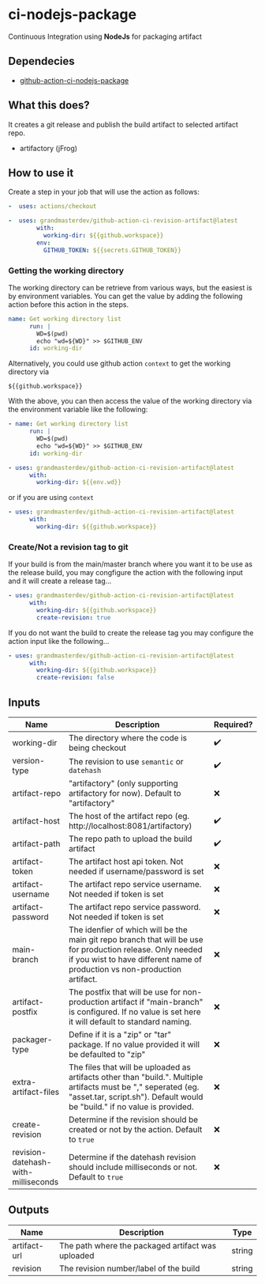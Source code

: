 # ci-nodejs-package

Continuous Integration using **NodeJs** for packaging artifact

## Dependecies

- [github-action-ci-nodejs-package](https://github.com/grandmasterdev/github-action-ci-nodejs-package)

## What this does?

It creates a git release and publish the build artifact to selected artifact repo.

- artifactory (jFrog)

## How to use it

Create a step in your job that will use the action as follows:

```yaml
-  uses: actions/checkout

-  uses: grandmasterdev/github-action-ci-revision-artifact@latest
        with:
          working-dir: ${{github.workspace}}
        env:
          GITHUB_TOKEN: ${{secrets.GITHUB_TOKEN}}

```

### Getting the working directory

The working directory can be retrieve from various ways, but the easiest is by environment variables.
You can get the value by adding the following action before this action in the steps.

```yaml
name: Get working directory list
      run: |
        WD=$(pwd)
        echo "wd=${WD}" >> $GITHUB_ENV
      id: working-dir

```

Alternatively, you could use github action `context` to get the working directory via

```
${{github.workspace}}
```

With the above, you can then access the value of the working directory via the environment variable like the following:

```yaml
- name: Get working directory list
      run: |
        WD=$(pwd)
        echo "wd=${WD}" >> $GITHUB_ENV
      id: working-dir

- uses: grandmasterdev/github-action-ci-revision-artifact@latest
      with:
        working-dir: ${{env.wd}}
```

or if you are using `context`

```yaml
- uses: grandmasterdev/github-action-ci-revision-artifact@latest
      with:
        working-dir: ${{github.workspace}}
```

### Create/Not a revision tag to git

If your build is from the main/master branch where you want it to be use as the release build, you may congfigure the action with the following input and it will create a release tag...

```yaml
- uses: grandmasterdev/github-action-ci-revision-artifact@latest
      with:
        working-dir: ${{github.workspace}}
        create-revision: true
```

If you do not want the build to create the release tag you may configure the action input like the following...

```yaml
- uses: grandmasterdev/github-action-ci-revision-artifact@latest
      with:
        working-dir: ${{github.workspace}}
        create-revision: false
```

## Inputs

| Name                                | Description                                                                                                                                                                                                 | Required?          |
| ----------------------------------- | ----------------------------------------------------------------------------------------------------------------------------------------------------------------------------------------------------------- | ------------------ |
| working-dir                         | The directory where the code is being checkout                                                                                                                                                              | :heavy_check_mark: |
| version-type                        | The revision to use `semantic` or `datehash`                                                                                                                                                                | :heavy_check_mark: |
| artifact-repo                       | "artifactory" (only supporting artifactory for now). Default to "artifactory"                                                                                                                               | :x:                |
| artifact-host                       | The host of the artifact repo (eg. http://localhost:8081/artifactory)                                                                                                                                       | :heavy_check_mark: |
| artifact-path                       | The repo path to upload the build artifact                                                                                                                                                                  | :heavy_check_mark: |
| artifact-token                      | The artifact host api token. Not needed if username/password is set                                                                                                                                         | :x:                |
| artifact-username                   | The artifact repo service username. Not needed if token is set                                                                                                                                              | :x:                |
| artifact-password                   | The artifact repo service password. Not needed if token is set                                                                                                                                              | :x:                |
| main-branch                         | The idenfier of which will be the main git repo branch that will be use for production release. Only needed if you wist to have different name of production vs non-production artifact.                    | :x:                |
| artifact-postfix                    | The postfix that will be use for non-production artifact if "main-branch" is configured. If no value is set here it will default to standard naming.                                                        | :x:                |
| packager-type                       | Define if it is a "zip" or "tar" package. If no value provided it will be defaulted to "zip"                                                                                                                | :x:                |
| extra-artifact-files                | The files that will be uploaded as artifacts other than "build.<extension>". Multiple artifacts must be "," seperated (eg. "asset.tar, script.sh"). Default would be "build.<ext>" if no value is provided. | :x:                |
| create-revision                     | Determine if the revision should be created or not by the action. Default to `true`                                                                                                                         | :x:                |
| revision-datehash-with-milliseconds | Determine if the datehash revision should include milliseconds or not. Default to `true`                                                                                                                    | :x:                |

## Outputs

| Name         | Description                                       | Type   |
| ------------ | ------------------------------------------------- | ------ |
| artifact-url | The path where the packaged artifact was uploaded | string |
| revision     | The revision number/label of the build            | string |
